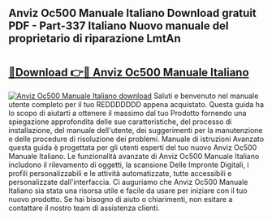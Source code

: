 ## Anviz Oc500 Manuale Italiano Download gratuit PDF - Part-337 Italiano Nuovo manuale del proprietario di riparazione LmtAn

# <h2><a href="http://dfcyfok.blite.top/?on=Anviz+Oc500+Manuale+Italiano">🔗Download 👉🔴 Anviz Oc500 Manuale Italiano</a></h2>

[![Anviz Oc500 Manuale Italiano download](https://i.imgur.com/lujVjoI.png)](http://dfcyfok.blite.top/?on=Anviz+Oc500+Manuale+Italiano)
Saluti e benvenuto nel manuale utente completo per il tuo REDDDDDDD appena acquistato. Questa guida ha lo scopo di aiutarti a ottenere il massimo dal tuo Prodotto fornendo una spiegazione approfondita delle sue caratteristiche, del processo di installazione, del manuale dell'utente, dei suggerimenti per la manutenzione e delle procedure di risoluzione dei problemi. Manuale di istruzioni Avanzato questa guida è progettata per gli utenti esperti del tuo nuovo Anviz Oc500 Manuale Italiano. Le funzionalità avanzate di Anviz Oc500 Manuale Italiano includono il rilevamento di oggetti, la scansione Delle Impronte Digitali, i profili personalizzabili e le attività automatizzate, tutte accessibili e personalizzate dall'interfaccia. Ci auguriamo che Anviz Oc500 Manuale Italiano sia stata una risorsa utile e facile da usare per iniziare con il tuo nuovo prodotto. Se hai bisogno di aiuto o chiarimenti, non esitare a contattare il nostro team di assistenza clienti.
